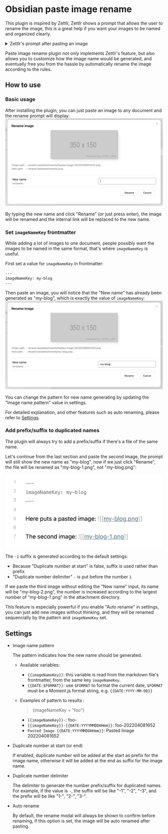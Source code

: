 # Obsidian paste image rename

This plugin is inspired by Zettlr, Zettlr shows a prompt that allows the user to rename the image, this is a great help if you want your images to be named and organized clearly.

<details>
  <summary>Zettlr's prompt after pasting an image</summary>

  ![image](https://user-images.githubusercontent.com/405972/162478462-b5ff4fc9-ade2-4ace-adcb-c6436479a7d9.png)
</details>

Paste image rename plugin not only implements Zettlr's feature, but also allows you to customize how the image name would be generated, and eventually free you from the hassle by automatically rename the image according to the rules.

## How to use

### Basic usage

After installing the plugin, you can just paste an image to any document and the rename prompt will display:
![](images/modal.png)

By typing the new name and click "Rename" (or just press enter), the image will be renamed and the internal link will be replaced to the new name.

### Set `imageNameKey` frontmatter

While adding a lot of images to one document, people possibly want the images to be named in the same format, that's where `imageNameKey` is useful.

First set a value for `imageNameKey` in frontmatter:

```
---
imageNameKey: my-blog
---
```

Then paste an image, you will notice that the "New name" has already been generated as "my-blog", which is exactly the value of `imageNameKey`:
![](images/modal-with-imageNameKey.png)

You can change the pattern for new name generating by updating the "Image name pattern" value in settings.

For detailed explanation, and other features such as auto renaming, please refer to [Settings](#settings).


### Add prefix/suffix to duplicated names

The plugin will always try to add a prefix/suffix if there's a file of the same name.

Let's continue from the last section and paste the second image, the prompt will still show the new name as "my-blog", now if we just click "Rename", the file will be renamed as "my-blog-1.png", not "my-blog.png":

![](images/document.png)

The `-1` suffix is generated according to the default settings:
- Because "Duplicate number at start" is false, suffix is used rather than prefix
- "Duplicate number delimiter" `-` is put before the number `1`

If we paste the third image without editing the "New name" input, its name will be "my-blog-2.png", the number is increased according to the largest number of "my-blog-?.png" in the attachment directory.

This feature is especially powerful if you enable "Auto rename" in settings, you can just add new images without thinking, and they will be renamed sequencially by the pattern and `imageNameKey` set.

## Settings

- Image name pattern

  The pattern indicates how the new name should be generated.

  - Available variables:
    - `{{imageNameKey}}`: this variable is read from the markdown file's frontmatter, from the same key `imageNameKey`.
    - `{{DATE:$FORMAT}}`: use `$FORMAT` to format the current date, `$FORMAT` must be a Moment.js format string, e.g. `{{DATE:YYYY-MM-DD}}`

  - Examples of pattern to results :
    > (imageNameKey = "foo")
    - `{{imageNameKey}}-`: foo-
    - `{{imageNameKey}}-{{DATE:YYYYMMDDHHmm}}`: foo-202204081652
    - `Pasted Image {{DATE:YYYYMMDDHHmm}}`: Pasted Image 202204081652
- Duplicate number at start (or end)

  If enabled, duplicate number will be added at the start as prefix for the image name, otherwise it will be added at the end as suffix for the image name.
- Duplicate number delimiter

  The delimiter to generate the number prefix/suffix for duplicated names. For example, if the value is `-`, the suffix will be like "-1", "-2", "-3", and the prefix will be like "1-", "2-", "3-".
- Auto rename

  By default, the rename modal will always be shown to confirm before renaming, if this option is set, the image will be auto renamed after pasting.
